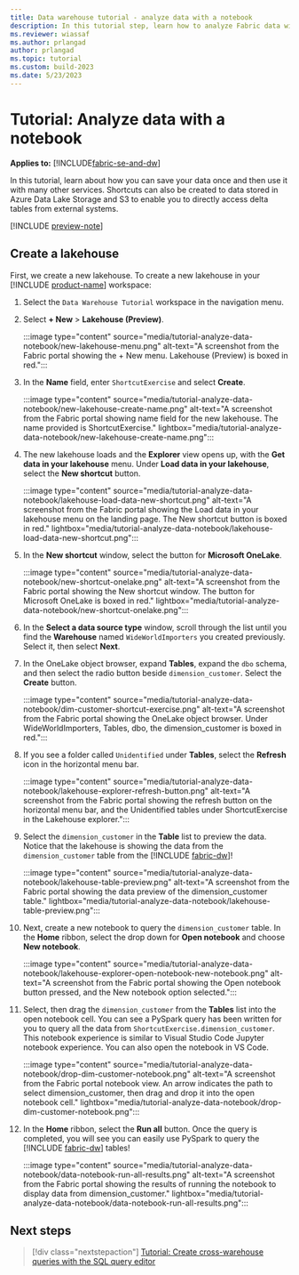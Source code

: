 ```yaml
---
title: Data warehouse tutorial - analyze data with a notebook
description: In this tutorial step, learn how to analyze Fabric data with a notebook.
ms.reviewer: wiassaf
ms.author: prlangad
author: prlangad
ms.topic: tutorial
ms.custom: build-2023
ms.date: 5/23/2023
---
```


# Tutorial: Analyze data with a notebook

**Applies to:** [!INCLUDE[fabric-se-and-dw](includes/applies-to-version/fabric-se-and-dw.md)]

In this tutorial, learn about how you can save your data once and then use it with many other services.  Shortcuts can also be created to data stored in Azure Data Lake Storage and S3 to enable you to directly access delta tables from external systems.

[!INCLUDE [preview-note](../includes/preview-note.md)]

## Create a lakehouse

First, we create a new lakehouse. To create a new lakehouse in your [!INCLUDE [product-name](../includes/product-name.md)] workspace:

1. Select the `Data Warehouse Tutorial` workspace in the navigation menu.
1. Select **+ New** > **Lakehouse (Preview)**.

    :::image type="content" source="media/tutorial-analyze-data-notebook/new-lakehouse-menu.png" alt-text="A screenshot from the Fabric portal showing the + New menu. Lakehouse (Preview) is boxed in red.":::

1. In the **Name** field, enter `ShortcutExercise` and select **Create**.

    :::image type="content" source="media/tutorial-analyze-data-notebook/new-lakehouse-create-name.png" alt-text="A screenshot from the Fabric portal showing name field for the new lakehouse. The name provided is ShortcutExercise." lightbox="media/tutorial-analyze-data-notebook/new-lakehouse-create-name.png":::

1. The new lakehouse loads and the **Explorer** view opens up, with the **Get data in your lakehouse** menu. Under **Load data in your lakehouse**, select the **New shortcut** button.

    :::image type="content" source="media/tutorial-analyze-data-notebook/lakehouse-load-data-new-shortcut.png" alt-text="A screenshot from the Fabric portal showing the Load data in your lakehouse menu on the landing page. The New shortcut button is boxed in red." lightbox="media/tutorial-analyze-data-notebook/lakehouse-load-data-new-shortcut.png":::

1. In the **New shortcut** window, select the button for **Microsoft OneLake**.

    :::image type="content" source="media/tutorial-analyze-data-notebook/new-shortcut-onelake.png" alt-text="A screenshot from the Fabric portal showing the New shortcut window. The button for Microsoft OneLake is boxed in red." lightbox="media/tutorial-analyze-data-notebook/new-shortcut-onelake.png":::

1. In the **Select a data source type** window, scroll through the list until you find the **Warehouse** named `WideWorldImporters` you created previously. Select it, then select **Next**.
1. In the OneLake object browser, expand **Tables**, expand the `dbo` schema, and then select the radio button beside `dimension_customer`. Select the **Create** button. 

    :::image type="content" source="media/tutorial-analyze-data-notebook/dim-customer-shortcut-exercise.png" alt-text="A screenshot from the Fabric portal showing the OneLake object browser. Under WideWorldImporters, Tables, dbo, the dimension_customer is boxed in red.":::

1. If you see a folder called `Unidentified` under **Tables**, select the **Refresh** icon in the horizontal menu bar.

    :::image type="content" source="media/tutorial-analyze-data-notebook/lakehouse-explorer-refresh-button.png" alt-text="A screenshot from the Fabric portal showing the refresh button on the horizontal menu bar, and the Unidentified tables under ShortcutExercise in the Lakehouse explorer.":::

1. Select the `dimension_customer` in the **Table** list to preview the data. Notice that the lakehouse is showing the data from the `dimension_customer` table from the [!INCLUDE [fabric-dw](includes/fabric-dw.md)]!

    :::image type="content" source="media/tutorial-analyze-data-notebook/lakehouse-table-preview.png" alt-text="A screenshot from the Fabric portal showing the data preview of the dimension_customer table." lightbox="media/tutorial-analyze-data-notebook/lakehouse-table-preview.png":::

1. Next, create a new notebook to query the `dimension_customer` table. In the **Home** ribbon, select the drop down for **Open notebook** and choose **New notebook**.

    :::image type="content" source="media/tutorial-analyze-data-notebook/lakehouse-explorer-open-notebook-new-notebook.png" alt-text="A screenshot from the Fabric portal showing the Open notebook button pressed, and the New notebook option selected.":::

1. Select, then drag the `dimension_customer` from the **Tables** list into the open notebook cell. You can see a PySpark query has been written for you to query all the data from `ShortcutExercise.dimension_customer`. This notebook experience is similar to Visual Studio Code Jupyter notebook experience. You can also open the notebook in VS Code.

    :::image type="content" source="media/tutorial-analyze-data-notebook/drop-dim-customer-notebook.png" alt-text="A screenshot from the Fabric portal notebook view. An arrow indicates the path to select dimension_customer, then drag and drop it into the open notebook cell." lightbox="media/tutorial-analyze-data-notebook/drop-dim-customer-notebook.png":::

1. In the **Home** ribbon, select the **Run all** button. Once the query is completed, you will see you can easily use PySpark to query the [!INCLUDE [fabric-dw](includes/fabric-dw.md)] tables!

    :::image type="content" source="media/tutorial-analyze-data-notebook/data-notebook-run-all-results.png" alt-text="A screenshot from the Fabric portal showing the results of running the notebook to display data from dimension_customer." lightbox="media/tutorial-analyze-data-notebook/data-notebook-run-all-results.png":::

## Next steps

> [!div class="nextstepaction"]
> [Tutorial: Create cross-warehouse queries with the SQL query editor](tutorial-sql-cross-warehouse-query-editor.md)
